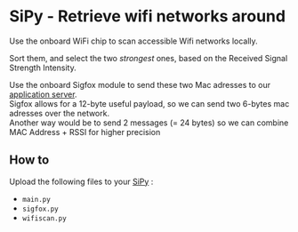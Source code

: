 # SiPy - Retrieve wifi networks around


Use the onboard WiFi chip to scan accessible Wifi networks locally.

Sort them, and select the two _strongest_ ones, based on the Received Signal Strength Intensity.

Use the onboard Sigfox module to send these two Mac adresses to our [application server](./server).  
Sigfox allows for a 12-byte useful payload, so we can send two 6-bytes mac adresses over the network.  
Another way would be to send 2 messages (= 24 bytes) so we can combine MAC Address + RSSI for higher precision

## How to

Upload the following files to your [SiPy]() :
* `main.py`
* `sigfox.py`
* `wifiscan.py`
